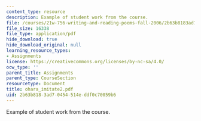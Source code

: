 ```yaml
---
content_type: resource
description: Example of student work from the course.
file: /courses/21w-756-writing-and-reading-poems-fall-2006/2b63b8183ad70454514eddf0c70059b6_ohara_imitate2.pdf
file_size: 16338
file_type: application/pdf
hide_download: true
hide_download_original: null
learning_resource_types:
- Assignments
license: https://creativecommons.org/licenses/by-nc-sa/4.0/
ocw_type: ''
parent_title: Assignments
parent_type: CourseSection
resourcetype: Document
title: ohara_imitate2.pdf
uid: 2b63b818-3ad7-0454-514e-ddf0c70059b6
---
```

Example of student work from the course.